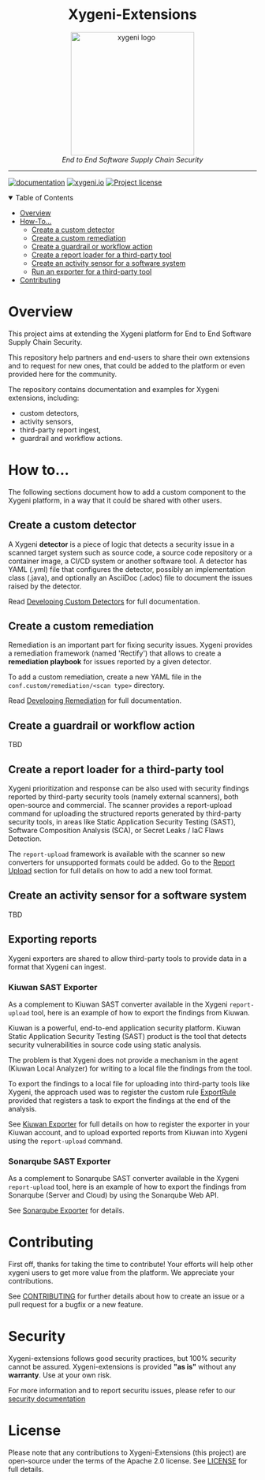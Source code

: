 
<div align="center">
  <h1>Xygeni-Extensions</h1>
  <img src="img/xygeni.logo.png" alt="xygeni logo" width="250"/><br/>
  <i>End to End Software Supply Chain Security</i>
</div>

---

[![documentation](https://img.shields.io/badge/documentation-blue.svg)](https://docs.xygeni.io/)
[![xygeni.io](https://img.shields.io/badge/website-blue.svg)](https://xygeni.io/)
[![Project license](https://img.shields.io/github/license/xygeni/xygeni-extensions?style=flat-square)](LICENSE.md)

<details open="open">
<summary>Table of Contents</summary>

- [Overview](#overview)
- [How-To...](#how-to)
  - [Create a custom detector](#create-a-custom-detector) 
  - [Create a custom remediation](#create-a-custom-remediation)
  - [Create a guardrail or workflow action](#create-a-guardrail-or-workflow-action)
  - [Create a report loader for a third-party tool](#create-a-report-loader-for-a-third-party-tool)
  - [Create an activity sensor for a software system](#create-an-activity-sensor-for-a-software-system)
  - [Run an exporter for a third-party tool](#exporting-reports)
- [Contributing](#contributing)

</details>

# Overview 

This project aims at extending the Xygeni platform for End to End Software Supply Chain Security. 

This repository help partners and end-users to share their own extensions and to request for new ones, that could be added to the platform or even provided here for the community.

The repository contains documentation and examples for Xygeni extensions, including:

- custom detectors,
- activity sensors,
- third-party report ingest, 
- guardrail and workflow actions.

# How to...

The following sections document how to add a custom component to the Xygeni platform, in a way that it could be shared with other users.

## Create a custom detector

A Xygeni **detector** is a piece of logic that detects a security issue in a scanned target system such as source code, a source code repository or a container image, a CI/CD system or another software tool. A detector has YAML (.yml) file that configures the detector, possibly an implementation class (.java), and optionally an AsciiDoc (.adoc) file to document the issues raised by the detector.

Read [Developing Custom Detectors](extensions/custom_detectors/README.md) for full documentation.

## Create a custom remediation

Remediation is an important part for fixing security issues. Xygeni provides a remediation framework (named 'Rectify') that allows to create a **remediation playbook** for issues reported by a given detector. 

To add a custom remediation, create a new YAML file in the `conf.custom/remediation/<scan type>` directory.

Read [Developing Remediation](extensions/custom_remediations/README.md) for full documentation.

## Create a guardrail or workflow action

TBD

## Create a report loader for a third-party tool

Xygeni prioritization and response can be also used with security findings reported by third-party security tools (namely external scanners), both open-source and commercial. The scanner provides a report-upload command for uploading the structured reports generated by third-party security tools, in areas like Static Application Security Testing (SAST), Software Composition Analysis (SCA), or Secret Leaks / IaC Flaws Detection.

The `report-upload` framework is available with the scanner so new converters for unsupported formats could be added. Go to the [Report Upload](extensions/report_upload/README.md) section for full details on how to add a new tool format.

## Create an activity sensor for a software system

TBD


## Exporting reports

Xygeni exporters are shared to allow third-party tools to provide data in a format that Xygeni can ingest. 

### Kiuwan SAST Exporter

As a complement to Kiuwan SAST converter available in the Xygeni `report-upload` tool, here is an example of how to export the findings from Kiuwan.

Kiuwan is a powerful, end-to-end application security platform. Kiuwan Static Application Security Testing (SAST) product is the tool that detects security vulnerabilities in source code using static analysis.

The problem is that Xygeni does not provide a mechanism in the agent (Kiuwan Local Analyzer) for writing to a local file the findings from the tool.

To export the findings to a local file for uploading into third-party tools like Xygeni, the approach used was to register the custom rule [ExportRule](src/main/java/ext/kiuwan/ExportRule.java) provided that registers a task to export the findings at the end of the analysis.

See [Kiuwan Exporter](kiuwan/README.md) for full details on how to register the exporter in your Kiuwan account, and to upload exported reports from Kiuwan into Xygeni using the `report-upload` command.

### Sonarqube SAST Exporter

As a complement to Sonarqube SAST converter available in the Xygeni `report-upload` tool, here is an example of how to export the findings from Sonarqube (Server and Cloud) by using the Sonarqube Web API.

See [Sonarqube Exporter](extensions/exporter/sonarqube/README.md) for details.

# Contributing

First off, thanks for taking the time to contribute! Your efforts will help other xygeni users to get more value from the platform. We appreciate your contributions.

See [CONTRIBUTING](CONTRIBUTING.md) for further details about how to create an issue or a pull request for a bugfix or a new feature. 

# Security

Xygeni-extensions follows good security practices, but 100% security cannot be assured. Xygeni-extensions is provided **"as is"** without any **warranty**. Use at your own risk.

For more information and to report securitu issues, please refer to our [security documentation]()

# License

Please note that any contributions to Xygeni-Extensions (this project) are open-source under the terms of the Apache 2.0 license. 
See [LICENSE](LICENSE.md) for full details.